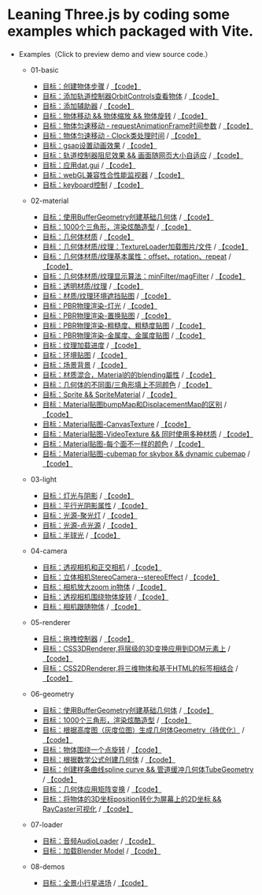 # Leaning Three.js by coding some examples which packaged with Vite.
- Examples（Click to preview demo and view source code.）
  - 01-basic
    - [目标：创建物体步骤](https://mcc1999.github.io/learning-threejs/src/pages/01-basic_01-main.html) / [【code】](src/examples/01-basic/01-main.ts)
    - [目标：添加轨道控制器OrbitControls查看物体](https://mcc1999.github.io/learning-threejs/src/pages/01-basic_02-main.html) / [【code】](src/examples/01-basic/02-main.ts)
    - [目标：添加辅助器](https://mcc1999.github.io/learning-threejs/src/pages/01-basic_03-main.html) / [【code】](src/examples/01-basic/03-main.ts)
    - [目标：物体移动 && 物体缩放 && 物体旋转](https://mcc1999.github.io/learning-threejs/src/pages/01-basic_04-main.html) / [【code】](src/examples/01-basic/04-main.ts)
    - [目标：物体匀速移动 - requestAnimationFrame时间参数](https://mcc1999.github.io/learning-threejs/src/pages/01-basic_05-main.html) / [【code】](src/examples/01-basic/05-main.ts)
    - [目标：物体匀速移动 - Clock类处理时间](https://mcc1999.github.io/learning-threejs/src/pages/01-basic_06-main.html) / [【code】](src/examples/01-basic/06-main.ts)
    - [目标：gsap设置动画效果](https://mcc1999.github.io/learning-threejs/src/pages/01-basic_07-main.html) / [【code】](src/examples/01-basic/07-main.ts)
    - [目标：轨道控制器阻尼效果 && 画面随网页大小自适应](https://mcc1999.github.io/learning-threejs/src/pages/01-basic_08-main.html) / [【code】](src/examples/01-basic/08-main.ts)
    - [目标：应用dat.gui](https://mcc1999.github.io/learning-threejs/src/pages/01-basic_09-main.html) / [【code】](src/examples/01-basic/09-main.ts)
    - [目标：webGL兼容性合性能监视器](https://mcc1999.github.io/learning-threejs/src/pages/01-basic_11-main.html) / [【code】](src/examples/01-basic/11-main.ts)
    - [目标：keyboard控制](https://mcc1999.github.io/learning-threejs/src/pages/01-basic_12-main.html) / [【code】](src/examples/01-basic/12-main.ts)

  - 02-material
    - [目标：使用BufferGeometry创建基础几何体](https://mcc1999.github.io/learning-threejs/src/pages/02-material_01-main.html) / [【code】](src/examples/02-material/01-main.ts)
    - [目标：1000个三角形，渲染炫酷造型](https://mcc1999.github.io/learning-threejs/src/pages/02-material_02-main.html) / [【code】](src/examples/02-material/02-main.ts)
    - [目标：几何体材质](https://mcc1999.github.io/learning-threejs/src/pages/02-material_03-main.html) / [【code】](src/examples/02-material/03-main.ts)
    - [目标：几何体材质/纹理：TextureLoader加载图片/文件](https://mcc1999.github.io/learning-threejs/src/pages/02-material_04-main.html) / [【code】](src/examples/02-material/04-main.ts)
    - [目标：几何体材质/纹理基本属性：offset、rotation、repeat](https://mcc1999.github.io/learning-threejs/src/pages/02-material_05-main.html) / [【code】](src/examples/02-material/05-main.ts)
    - [目标：几何体材质/纹理显示算法：minFilter/magFilter](https://mcc1999.github.io/learning-threejs/src/pages/02-material_06-main.html) / [【code】](src/examples/02-material/06-main.ts)
    - [目标：透明材质/纹理](https://mcc1999.github.io/learning-threejs/src/pages/02-material_07-main.html) / [【code】](src/examples/02-material/07-main.ts)
    - [目标：材质/纹理环境遮挡贴图](https://mcc1999.github.io/learning-threejs/src/pages/02-material_08-main.html) / [【code】](src/examples/02-material/08-main.ts)
    - [目标：PBR物理渲染-灯光](https://mcc1999.github.io/learning-threejs/src/pages/02-material_09-main.html) / [【code】](src/examples/02-material/09-main.ts)
    - [目标：PBR物理渲染-置换贴图](https://mcc1999.github.io/learning-threejs/src/pages/02-material_10-main.html) / [【code】](src/examples/02-material/10-main.ts)
    - [目标：PBR物理渲染-粗糙度、粗糙度贴图](https://mcc1999.github.io/learning-threejs/src/pages/02-material_11-main.html) / [【code】](src/examples/02-material/11-main.ts)
    - [目标：PBR物理渲染-金属度、金属度贴图](https://mcc1999.github.io/learning-threejs/src/pages/02-material_12-main.html) / [【code】](src/examples/02-material/12-main.ts)
    - [目标：纹理加载进度](https://mcc1999.github.io/learning-threejs/src/pages/02-material_13-main.html) / [【code】](src/examples/02-material/13-main.ts)
    - [目标：环境贴图](https://mcc1999.github.io/learning-threejs/src/pages/02-material_14-main.html) / [【code】](src/examples/02-material/14-main.ts)
    - [目标：场景背景](https://mcc1999.github.io/learning-threejs/src/pages/02-material_15-main.html) / [【code】](src/examples/02-material/15-main.ts)
    - [目标：材质混合，Material的的blending屬性](https://mcc1999.github.io/learning-threejs/src/pages/02-material_16-main.html) / [【code】](src/examples/02-material/16-main.ts)
    - [目标：几何体的不同面/三角形填上不同颜色](https://mcc1999.github.io/learning-threejs/src/pages/02-material_17-main.html) / [【code】](src/examples/02-material/17-main.ts)
    - [目标：Sprite && SpriteMaterial](https://mcc1999.github.io/learning-threejs/src/pages/02-material_18-main.html) / [【code】](src/examples/02-material/18-main.ts)
    - [目标：Material贴图bumpMap和DisplacementMap的区别](https://mcc1999.github.io/learning-threejs/src/pages/02-material_19-main.html) / [【code】](src/examples/02-material/19-main.ts)
    - [目标：Material贴图-CanvasTexture](https://mcc1999.github.io/learning-threejs/src/pages/02-material_20-main.html) / [【code】](src/examples/02-material/20-main.ts)
    - [目标：Material贴图-VideoTexture && 同时使用多种材质](https://mcc1999.github.io/learning-threejs/src/pages/02-material_21-main.html) / [【code】](src/examples/02-material/21-main.ts)
    - [目标：Material贴图-每个面不一样的颜色](https://mcc1999.github.io/learning-threejs/src/pages/02-material_22-main.html) / [【code】](src/examples/02-material/22-main.ts)
    - [目标：Material贴图-cubemap for skybox && dynamic cubemap](https://mcc1999.github.io/learning-threejs/src/pages/02-material_23-main.html) / [【code】](src/examples/02-material/23-main.ts)

  - 03-light
    - [目标：灯光与阴影](https://mcc1999.github.io/learning-threejs/src/pages/03-light_01-main.html) / [【code】](src/examples/03-light/01-main.ts)
    - [目标：平行光阴影属性](https://mcc1999.github.io/learning-threejs/src/pages/03-light_02-main.html) / [【code】](src/examples/03-light/02-main.ts)
    - [目标：光源-聚光灯](https://mcc1999.github.io/learning-threejs/src/pages/03-light_03-main.html) / [【code】](src/examples/03-light/03-main.ts)
    - [目标：光源-点光源](https://mcc1999.github.io/learning-threejs/src/pages/03-light_04-main.html) / [【code】](src/examples/03-light/04-main.ts)
    - [目标：半球光](https://mcc1999.github.io/learning-threejs/src/pages/03-light_05-main.html) / [【code】](src/examples/03-light/05-main.ts)

  - 04-camera
    - [目标：透视相机和正交相机](https://mcc1999.github.io/learning-threejs/src/pages/04-camera_02-main.html) / [【code】](src/examples/04-camera/02-main.ts)
    - [目标：立体相机StereoCamera--stereoEffect](https://mcc1999.github.io/learning-threejs/src/pages/04-camera_03-main.html) / [【code】](src/examples/04-camera/03-main.ts)
    - [目标：相机放大zoom in物体](https://mcc1999.github.io/learning-threejs/src/pages/04-camera_04-main.html) / [【code】](src/examples/04-camera/04-main.ts)
    - [目标：透视相机围绕物体旋转](https://mcc1999.github.io/learning-threejs/src/pages/04-camera_05-main.html) / [【code】](src/examples/04-camera/05-main.ts)
    - [目标：相机跟随物体](https://mcc1999.github.io/learning-threejs/src/pages/04-camera_1-main.html) / [【code】](src/examples/04-camera/1-main.ts)

  - 05-renderer
    - [目标：拖拽控制器](https://mcc1999.github.io/learning-threejs/src/pages/05-renderer_01-main.html) / [【code】](src/examples/05-renderer/01-main.ts)
    - [目标：CSS3DRenderer,将层级的3D变换应用到DOM元素上](https://mcc1999.github.io/learning-threejs/src/pages/05-renderer_02-main.html) / [【code】](src/examples/05-renderer/02-main.ts)
    - [目标：CSS2DRenderer,将三维物体和基于HTML的标签相结合](https://mcc1999.github.io/learning-threejs/src/pages/05-renderer_03-main.html) / [【code】](src/examples/05-renderer/03-main.ts)

  - 06-geometry
    - [目标：使用BufferGeometry创建基础几何体](https://mcc1999.github.io/learning-threejs/src/pages/06-geometry_01-main.html) / [【code】](src/examples/06-geometry/01-main.ts)
    - [目标：1000个三角形，渲染炫酷造型](https://mcc1999.github.io/learning-threejs/src/pages/06-geometry_02-main.html) / [【code】](src/examples/06-geometry/02-main.ts)
    - [目标：根据高度图（灰度位图）生成几何体Geometry（待优化）](https://mcc1999.github.io/learning-threejs/src/pages/06-geometry_03-main.html) / [【code】](src/examples/06-geometry/03-main.ts)
    - [目标：物体围绕一个点旋转](https://mcc1999.github.io/learning-threejs/src/pages/06-geometry_04-main.html) / [【code】](src/examples/06-geometry/04-main.ts)
    - [目标：根据数学公式创建几何体](https://mcc1999.github.io/learning-threejs/src/pages/06-geometry_05-main.html) / [【code】](src/examples/06-geometry/05-main.ts)
    - [目标：创建样条曲线spline curve && 管道缓冲几何体TubeGeometry](https://mcc1999.github.io/learning-threejs/src/pages/06-geometry_06-main.html) / [【code】](src/examples/06-geometry/06-main.ts)
    - [目标：几何体应用矩阵变换](https://mcc1999.github.io/learning-threejs/src/pages/06-geometry_07-main.html) / [【code】](src/examples/06-geometry/07-main.ts)
    - [目标：将物体的3D坐标position转化为屏幕上的2D坐标 && RayCaster可视化](https://mcc1999.github.io/learning-threejs/src/pages/06-geometry_08-main.html) / [【code】](src/examples/06-geometry/08-main.ts)

  - 07-loader
    - [目标：音频AudioLoader](https://mcc1999.github.io/learning-threejs/src/pages/07-loader_01-main.html) / [【code】](src/examples/07-loader/01-main.ts)
    - [目标：加载Blender Model](https://mcc1999.github.io/learning-threejs/src/pages/07-loader_02-main.html) / [【code】](src/examples/07-loader/02-main.ts)

  - 08-demos
    - [目标：全景小行星进场](https://mcc1999.github.io/learning-threejs/src/pages/08-demos_01-main.html) / [【code】](src/examples/08-demos/01-main.ts)


